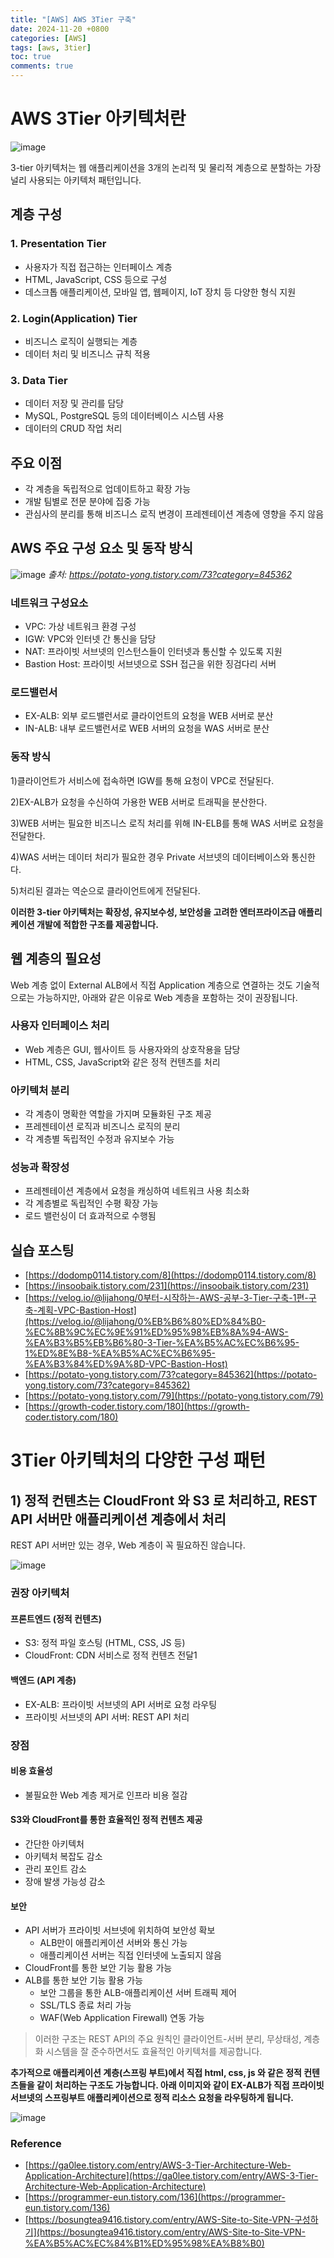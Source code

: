 ```yaml
---
title: "[AWS] AWS 3Tier 구축"
date: 2024-11-20 +0800
categories: [AWS]
tags: [aws, 3tier]
toc: true
comments: true
---
```


# AWS 3Tier 아키텍처란

![image](https://github.com/user-attachments/assets/7e4f8998-6bfc-4fa2-9e7a-acf4478e40e1)

3-tier 아키텍처는 웹 애플리케이션을 3개의 논리적 및 물리적 계층으로 분할하는 가장 널리 사용되는 아키텍처 패턴입니다.

## 계층 구성

### 1. Presentation Tier
- 사용자가 직접 접근하는 인터페이스 계층
- HTML, JavaScript, CSS 등으로 구성
- 데스크톱 애플리케이션, 모바일 앱, 웹페이지, IoT 장치 등 다양한 형식 지원

### 2. Login(Application) Tier
- 비즈니스 로직이 실행되는 계층
- 데이터 처리 및 비즈니스 규칙 적용

### 3. Data Tier
- 데이터 저장 및 관리를 담당
- MySQL, PostgreSQL 등의 데이터베이스 시스템 사용
- 데이터의 CRUD 작업 처리

## 주요 이점
- 각 계층을 독립적으로 업데이트하고 확장 가능
- 개발 팀별로 전문 분야에 집중 가능
- 관심사의 분리를 통해 비즈니스 로직 변경이 프레젠테이션 계층에 영향을 주지 않음

## AWS 주요 구성 요소 및 동작 방식

![image](https://github.com/user-attachments/assets/e9d5f71f-49e3-4797-856f-f753f91e9952)
_출처: https://potato-yong.tistory.com/73?category=845362_

### 네트워크 구성요소
- VPC: 가상 네트워크 환경 구성
- IGW: VPC와 인터넷 간 통신을 담당
- NAT: 프라이빗 서브넷의 인스턴스들이 인터넷과 통신할 수 있도록 지원
- Bastion Host: 프라이빗 서브넷으로 SSH 접근을 위한 징검다리 서버

### 로드밸런서
- EX-ALB: 외부 로드밸런서로 클라이언트의 요청을 WEB 서버로 분산
- IN-ALB: 내부 로드밸런서로 WEB 서버의 요청을 WAS 서버로 분산

### 동작 방식
1)클라이언트가 서비스에 접속하면 IGW를 통해 요청이 VPC로 전달된다.

2)EX-ALB가 요청을 수신하여 가용한 WEB 서버로 트래픽을 분산한다.

3)WEB 서버는 필요한 비즈니스 로직 처리를 위해 IN-ELB를 통해 WAS 서버로 요청을 전달한다.

4)WAS 서버는 데이터 처리가 필요한 경우 Private 서브넷의 데이터베이스와 통신한다.

5)처리된 결과는 역순으로 클라이언트에게 전달된다.

**이러한 3-tier 아키텍처는 확장성, 유지보수성, 보안성을 고려한 엔터프라이즈급 애플리케이션 개발에 적합한 구조를 제공합니다.**

## 웹 계층의 필요성
Web 계층 없이 External ALB에서 직접 Application 계층으로 연결하는 것도 기술적으로는 가능하지만, 아래와 같은 이유로 Web 계층을 포함하는 것이 권장됩니다.

### 사용자 인터페이스 처리
- Web 계층은 GUI, 웹사이트 등 사용자와의 상호작용을 담당
- HTML, CSS, JavaScript와 같은 정적 컨텐츠를 처리

### 아키텍처 분리
- 각 계층이 명확한 역할을 가지며 모듈화된 구조 제공
- 프레젠테이션 로직과 비즈니스 로직의 분리
- 각 계층별 독립적인 수정과 유지보수 가능

### 성능과 확장성
- 프레젠테이션 계층에서 요청을 캐싱하여 네트워크 사용 최소화
- 각 계층별로 독립적인 수평 확장 가능
- 로드 밸런싱이 더 효과적으로 수행됨

## 실습 포스팅
- [https://dodomp0114.tistory.com/8](https://dodomp0114.tistory.com/8)
- [https://insoobaik.tistory.com/231](https://insoobaik.tistory.com/231)
- [https://velog.io/@lijahong/0부터-시작하는-AWS-공부-3-Tier-구축-1편-구축-계획-VPC-Bastion-Host](https://velog.io/@lijahong/0%EB%B6%80%ED%84%B0-%EC%8B%9C%EC%9E%91%ED%95%98%EB%8A%94-AWS-%EA%B3%B5%EB%B6%80-3-Tier-%EA%B5%AC%EC%B6%95-1%ED%8E%B8-%EA%B5%AC%EC%B6%95-%EA%B3%84%ED%9A%8D-VPC-Bastion-Host)
- [https://potato-yong.tistory.com/73?category=845362](https://potato-yong.tistory.com/73?category=845362)
- [https://potato-yong.tistory.com/79](https://potato-yong.tistory.com/79)
- [https://growth-coder.tistory.com/180](https://growth-coder.tistory.com/180)


# 3Tier 아키텍처의 다양한 구성 패턴

## 1) 정적 컨텐츠는 CloudFront 와 S3 로 처리하고, REST API 서버만 애플리케이션 계층에서 처리
REST API 서버만 있는 경우, Web 계층이 꼭 필요하진 않습니다.

![image](https://github.com/user-attachments/assets/a80676ca-b4c3-43f8-a1cb-8d0e65adb435)

### 권장 아키텍처

#### 프론트엔드 (정적 컨텐츠)
- S3: 정적 파일 호스팅 (HTML, CSS, JS 등)
- CloudFront: CDN 서비스로 정적 컨텐츠 전달1

#### 백엔드 (API 계층)
- EX-ALB: 프라이빗 서브넷의 API 서버로 요청 라우팅
- 프라이빗 서브넷의 API 서버: REST API 처리

### 장점

#### 비용 효율성
- 불필요한 Web 계층 제거로 인프라 비용 절감

#### S3와 CloudFront를 통한 효율적인 정적 컨텐츠 제공
- 간단한 아키텍처
- 아키텍처 복잡도 감소
- 관리 포인트 감소
- 장애 발생 가능성 감소

#### 보안
- API 서버가 프라이빗 서브넷에 위치하여 보안성 확보
  - ALB만이 애플리케이션 서버와 통신 가능
  - 애플리케이션 서버는 직접 인터넷에 노출되지 않음
- CloudFront를 통한 보안 기능 활용 가능
- ALB를 통한 보안 기능 활용 가능
  - 보안 그룹을 통한 ALB-애플리케이션 서버 트래픽 제어
  - SSL/TLS 종료 처리 가능
  - WAF(Web Application Firewall) 연동 가능

> 이러한 구조는 REST API의 주요 원칙인 클라이언트-서버 분리, 무상태성, 계층화 시스템을 잘 준수하면서도 효율적인 아키텍처를 제공합니다.

**추가적으로 애플리케이션 계층(스프링 부트)에서 직접 html, css, js 와 같은 정적 컨텐츠들을 같이 처리하는 구조도 가능합니다. 아래 이미지와 같이 EX-ALB가 직접 프라이빗 서브넷의 스프링부트 애플리케이션으로 정적 리소스 요청을 라우팅하게 됩니다.**

![image](https://github.com/user-attachments/assets/8d9755fe-acf9-4173-937b-3dcd1820463f)


### Reference
- [https://ga0lee.tistory.com/entry/AWS-3-Tier-Architecture-Web-Application-Architecture](https://ga0lee.tistory.com/entry/AWS-3-Tier-Architecture-Web-Application-Architecture)
- [https://programmer-eun.tistory.com/136](https://programmer-eun.tistory.com/136)
- [https://bosungtea9416.tistory.com/entry/AWS-Site-to-Site-VPN-구성하기](https://bosungtea9416.tistory.com/entry/AWS-Site-to-Site-VPN-%EA%B5%AC%EC%84%B1%ED%95%98%EA%B8%B0)